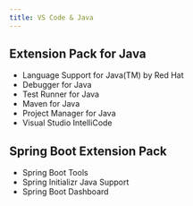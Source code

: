 ```yaml
---
title: VS Code & Java
---
```


## Extension Pack for Java

- Language Support for Java(TM) by Red Hat
- Debugger for Java
- Test Runner for Java
- Maven for Java
- Project Manager for Java
- Visual Studio IntelliCode

## Spring Boot Extension Pack

- Spring Boot Tools
- Spring Initializr Java Support
- Spring Boot Dashboard
